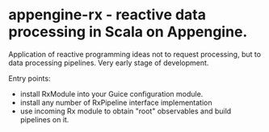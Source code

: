 appengine-rx - reactive data processing in Scala on Appengine.
============

Application of reactive programming ideas not to request processing, but to data processing pipelines.
Very early stage of development.

Entry points:
   * install RxModule into your Guice configuration module.
   * install any number of RxPipeline interface implementation
   * use incoming Rx module to obtain "root" observables and build pipelines on it.
